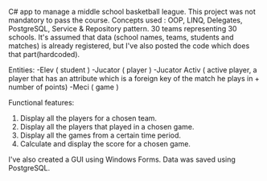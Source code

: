 C# app to manage a middle school basketball league. This project was not mandatory to pass the course.
Concepts used : OOP, LINQ, Delegates, PostgreSQL, Service & Repository pattern.
30 teams representing 30 schools. It's assumed that data (school names, teams, students and matches) is already registered, but I've also posted the code which does that part(hardcoded).

Entities:
-Elev ( student )
-Jucator ( player )
-Jucator Activ ( active player, a player that has an attribute which is a foreign key of the match he plays in + number of points)
-Meci ( game )

Functional features:
1. Display all the players for a chosen team.
2. Display all the players that played in a chosen game.
3. Display all the games from a certain time period.
4. Calculate and display the score for a chosen game.

I've also created a GUI using Windows Forms.
Data was saved using PostgreSQL.



